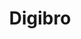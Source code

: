 ---
title: Digibro
crosslinks:
- anime
- xkcd
- sysadmin
- keto
- JonTron
- BokuNoHeroAcademia
- videoessay
- iamverystupid
- WeirdEmoKidStories
- reccompendium
- audacity
- grandorder
- Animesuggest
- 4chan
- yaraon
- ANI_COMMUNISM
- AskPhilosophyFAQ
- AnimeShortFilms
- television
- mylittlepony
---